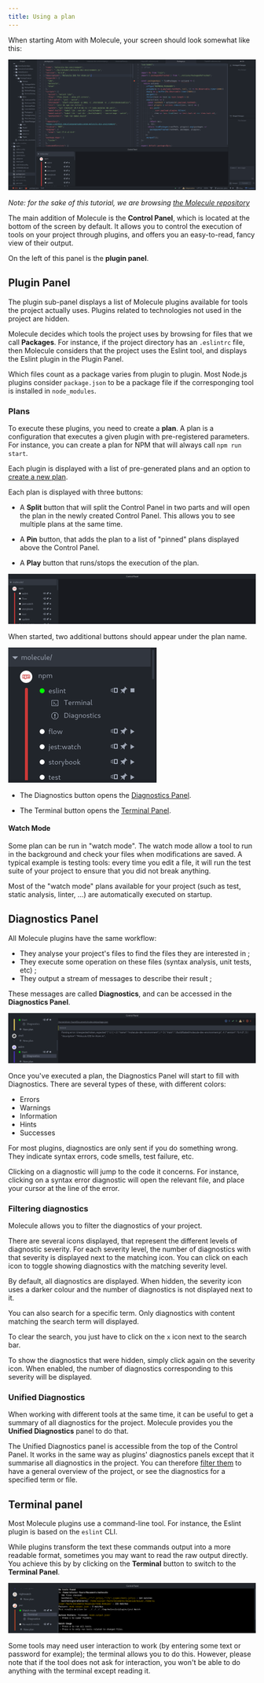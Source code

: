```yaml
---
title: Using a plan
---
```


When starting Atom with Molecule, your screen should look somewhat like this:

![Starting screen. Notice the panel at the bottom](assets/molecule-start.png)

*Note: for the sake of this tutorial, we are browsing
[the Molecule repository](https://github.com/alanzanattadev/atom-molecule-dev-environment/)*

The main addition of Molecule is the **Control Panel**, which is located at the bottom of
the screen by default. It allows you to control the execution of tools on your project through plugins,
and offers you an easy-to-read, fancy view of their output.

On the left of this panel is the **plugin panel**.

Plugin Panel
---------------

The plugin sub-panel displays a list of Molecule plugins available for tools
the project actually uses. Plugins related to technologies not used in the project
are hidden.

Molecule decides which tools the project uses by browsing for files that we call
**Packages**. For instance, if the project directory has an `.eslintrc` file,
then Molecule considers that the project uses the Eslint tool, and displays the
Eslint plugin in the Plugin Panel.

Which files count as a package varies from plugin to plugin. Most Node.js
plugins consider `package.json` to be a package file if the corresponging tool
is installed in `node_modules`.

### Plans

To execute these plugins, you need to create a **plan**. A plan is a
configuration that executes a given plugin with pre-registered parameters. For
instance, you can create a plan for NPM that will always call `npm run start`.

Each plugin is displayed with a list of  pre-generated plans and an option to
[create a new plan](getting-started-creating-a-plan.md).

Each plan is displayed with three buttons:

- A **Split** button that will split the Control Panel in two parts and will open the
plan in the newly created Control Panel. This allows you to see multiple plans at the
same time.

- A **Pin** button, that adds the plan to a list of "pinned" plans displayed above
the Control Panel.

- A **Play** button that runs/stops the execution of the plan.

![Plugin Panel](assets/plugin-panel.png)

When started, two additional buttons should appear under the plan name.

![Eslint plan buttons](assets/eslint-plan-buttons.png)

- The Diagnostics button opens the [Diagnostics Panel](#diagnostics-panel).

- The Terminal button opens the [Terminal Panel](#terminal-panel).

#### Watch Mode

Some plan can be run in "watch mode". The watch mode allow a tool to
run in the background and check your files when modifications are saved.
A typical example is testing tools: every time you edit a file, it will
run the test suite of your project to ensure that you did not break anything.

Most of the "watch mode" plans available for your project (such as test,
static analysis, linter, ...) are automatically executed on startup.

Diagnostics Panel
--------------------

All Molecule plugins have the same workflow:

* They analyse your project's files to find the files they are interested in ;
* They execute some operation on these files (syntax analysis, unit tests, etc) ;
* They output a stream of messages to describe their result ;

These messages are called **Diagnostics**, and can be accessed in the
**Diagnostics Panel**.

![The Diagnostics Panel](assets/diagnostics-closeup.png)

Once you've executed a plan, the Diagnostics Panel will start to fill with
Diagnostics. There are several types of these, with different colors:

- Errors
- Warnings
- Information
- Hints
- Successes

For most plugins, diagnostics are only sent if you do something wrong. They
indicate syntax errors, code smells, test failure, etc.

Clicking on a diagnostic will jump to the code it concerns. For
instance, clicking on a syntax error diagnostic will open the relevant file, and
place your cursor at the line of the error.

### Filtering diagnostics

Molecule allows you to filter the diagnostics of your project.

There are several icons displayed, that represent the different levels of
diagnostic severity. For each severity level, the number of diagnostics
with that severity is displayed next to the matching icon. You can click on
each icon to toggle showing diagnostics with the matching severity level.

By default, all diagnostics are displayed. When hidden, the severity icon uses
a darker colour and the number of diagnostics is not displayed next to it.

You can also search for a specific term. Only diagnostics with content matching
the search term will displayed.

To clear the search, you just have to click on the `x` icon next to the search bar.

To show the diagnostics that were hidden, simply click again on the severity icon.
When enabled, the number of diagnostics corresponding to this severity will be displayed.

### Unified Diagnostics

When working with different tools at the same time, it can be useful to get a summary of
all diagnostics for the project. Molecule provides you the **Unified Diagnostics** panel
to do that.

The Unified Diagnostics panel is accessible from the top of the Control Panel. It works
in the same way as plugins' diagnostics panels except that it summarise all diagnostics
in the project. You can therefore [filter them](#filtering-diagnostics) to have a general
overview of the project, or see the diagnostics for a specified term or file.

Terminal panel
--------------

Most Molecule plugins use a command-line tool. For instance, the Eslint plugin
is based on the `eslint` CLI.

While plugins transform the text these commands output into a more readable
format, sometimes you may want to read the raw output directly. You achieve this by
by clicking on the **Terminal** button to switch to the **Terminal Panel**.

![The Terminal Panel](assets/terminal-closeup.png)

Some tools may need user interaction to work (by entering some text or password for
example); the terminal allows you to do this. However, please note that if
the tool does not ask for interaction, you won't be able to do anything with the terminal
except reading it.
